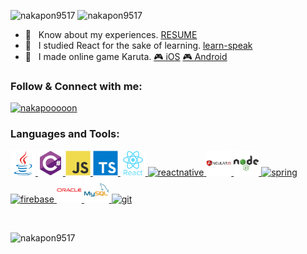 <!-- GitHub State
https://github.com/anuraghazra/github-readme-stats#top-languages-card
 -->

<!-- <h2 align="left">Nakazato's&nbsp;profile</h2> -->
<p align="left">
  <img src="https://github-readme-stats.vercel.app/api?username=nakapon9517&show_icons=true&locale=en&count_private=true" alt="nakapon9517" />
  <img src="https://github-readme-stats.vercel.app/api/top-langs?username=nakapon9517&show_icons=true&locale=en&layout=&hide=go,Assembly" alt="nakapon9517" />
</p>

- 📄 &nbsp; Know about my experiences. [RESUME](https://www.resume.id/nakapooooon)
- 👯 &nbsp; I studied React for the sake of learning. [learn-speak](https://github.com/nakapon9517/learn-speak)
- 📱 &nbsp; I made online game Karuta. [🎮 iOS](https://apps.apple.com/jp/app/%E5%B2%A1%E5%B1%B1sdgs%E3%82%AB%E3%83%AB%E3%82%BF-%E3%83%90%E3%83%AA%E3%82%A2%E3%83%95%E3%83%AA%E3%83%BC%E7%B7%A8/id1542970005) [🎮 Android](https://play.google.com/store/apps/details?id=com.ous.sdgs.karuta)

<h3 align="left">Follow & Connect with me:</h3>
<p align="left">
  <a href="https://twitter.com/nakapooooon" target="blank">
    <img src="https://img.shields.io/twitter/follow/nakapooooon?logo=twitter&style=for-the-badge" alt="nakapooooon" />
  </a>
</p>

<h3 align="left">Languages and Tools:</h3>
<p align="left">
  <a href="https://www.java.com" target="_blank">
    <img src="https://raw.githubusercontent.com/devicons/devicon/master/icons/java/java-original.svg" alt="java" width="40" height="40"/>
  </a>
  <a href="https://www.w3schools.com/cs/" target="_blank">
    <img src="https://raw.githubusercontent.com/devicons/devicon/master/icons/csharp/csharp-original.svg" alt="csharp" width="40" height="40"/>
  </a>
  <a href="https://developer.mozilla.org/en-US/docs/Web/JavaScript" target="_blank">
    <img src="https://raw.githubusercontent.com/devicons/devicon/master/icons/javascript/javascript-original.svg" alt="javascript" width="40" height="40"/>
  </a>
  <a href="https://www.typescriptlang.org/" target="_blank">
    <img src="https://raw.githubusercontent.com/devicons/devicon/master/icons/typescript/typescript-original.svg" alt="typescript" width="40" height="40"/>
  </a>
  <a href="https://reactjs.org/" target="_blank">
    <img src="https://raw.githubusercontent.com/devicons/devicon/master/icons/react/react-original-wordmark.svg" alt="react" width="40" height="40"/>
  </a>
  <a href="https://reactnative.dev/" target="_blank">
    <img src="https://reactnative.dev/img/header_logo.svg" alt="reactnative" width="40" height="40"/>
  </a>
  <a href="https://angular.io" target="_blank">
    <img src="https://raw.githubusercontent.com/devicons/devicon/master/icons/angularjs/angularjs-original-wordmark.svg" alt="angularjs" width="40" height="40"/>
  </a>
  <a href="https://nodejs.org" target="_blank">
    <img src="https://raw.githubusercontent.com/devicons/devicon/master/icons/nodejs/nodejs-original-wordmark.svg" alt="nodejs" width="40" height="40"/>
  </a>
  <a href="https://spring.io/" target="_blank">
    <img src="https://www.vectorlogo.zone/logos/springio/springio-icon.svg" alt="spring" width="40" height="40"/>
  </a>
  <a href="https://firebase.google.com/" target="_blank">
    <img src="https://www.vectorlogo.zone/logos/firebase/firebase-icon.svg" alt="firebase" width="40" height="40"/>
  </a>
  <a href="https://www.oracle.com/" target="_blank">
    <img src="https://raw.githubusercontent.com/devicons/devicon/master/icons/oracle/oracle-original.svg" alt="oracle"  width="40" height="40"/>
  </a>
  <a href="https://www.mysql.com/" target="_blank">
    <img src="https://raw.githubusercontent.com/devicons/devicon/master/icons/mysql/mysql-original-wordmark.svg" alt="mysql" width="40" height="40"/>
  </a>
  <a href="https://git-scm.com/" target="_blank">
    <img src="https://www.vectorlogo.zone/logos/git-scm/git-scm-icon.svg" alt="git" width="40" height="40"/>
  </a>
</p>

</br>
<p align="left"> <img src="https://komarev.com/ghpvc/?username=nakapon9517&label=Profile%20views&color=0e75b6&style=flat" alt="nakapon9517" /></p>

